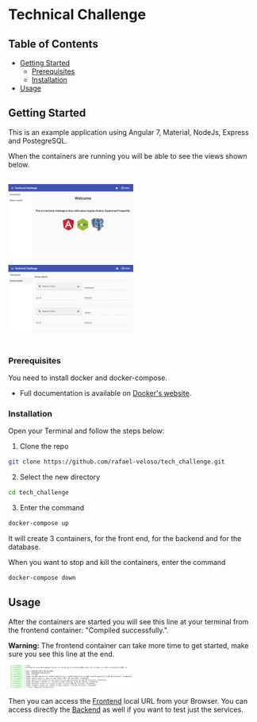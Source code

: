 # Technical Challenge

## Table of Contents

* [Getting Started](#getting-started)
  * [Prerequisites](#prerequisites)
  * [Installation](#installation)
* [Usage](#usage)


## Getting Started

This is an example application using Angular 7, Material, NodeJs, Express and PostegreSQL.

When the containers are running you will be able to see the views shown below.

<br/>
<img src="docs/screenshot1.png" width="50%" alt="Home view">
<br/><br/>
<img src="docs/screenshot2.png" width="50%" alt="Farmer search view sample">
<br/><br/>

### Prerequisites

You need to install docker and docker-compose.

- Full documentation is available on [Docker's website](https://docs.docker.com/get-docker/).

### Installation

Open your Terminal and follow the steps below:

1. Clone the repo
```sh
git clone https://github.com/rafael-veloso/tech_challenge.git
```
2. Select the new directory
```sh
cd tech_challenge
```
3. Enter the command
```sh
docker-compose up
```

It will create 3 containers, for the front end, for the backend and for the database.

When you want to stop and kill the containers, enter the command
```sh
docker-compose down
```



<!-- USAGE EXAMPLES -->
## Usage

After the containers are started you will see this line at your terminal from the frontend container: "Compiled successfully.".

<b>Warning:</b> The frontend container can take more time to get started, make sure you see this line at the end.

<img src="docs/screenshot3.png" width="50%" alt="Farmer search view sample">


Then you can access the [Frontend](http://localhost:4200) local URL from your Browser.
You can access directly the [Backend](http://localhost:8080) as well if you want to test just the services.